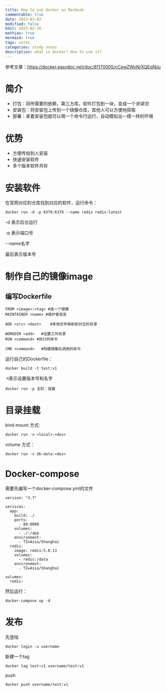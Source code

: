 ```yaml
---
title: How to use docker on Macbook
commentable: true
date: 2023-03-02
modified: false
Edit: 2023-02-16
mathjax: true
mermaid: true
tags: notes
categories: study notes
description: what is docker? How to use it?
---
```


参考文章：https://docker.easydoc.net/doc/81170005/cCewZWoN/XQEqNjiu

# 简介

- 打包：将所需要的依赖，第三方库，软件打包到一块，变成一个*安装包*
- 安装包：将安装包上传到一个镜像仓库，其他人可以方便地获取
- 部署：拿着安装包就可以用一个命令行运行，自动模拟出一摸一样的环境

# 优势

- 方便传给别人安装
- 快速安装软件
- 多个版本软件共存

# 安装软件

在官网对应的仓库找到对应的软件，运行命令：
```
docker run -d -p 6379:6379 --name redis redis:latest
```

-d 表示后台运行

-p 表示端口号

--name名字

最后表示版本号

# 制作自己的镜像image

## 编写Dockerfile

```
FROM <image>:<tag> #选一个镜像
MAINTAINER <name> #维护者信息

ADD <src> <dest>    #本地文件映射到对应的目录

WORKDIR <add>   #设置工作目录
RUN <command> #执行的命令

CMD <command>   #构建镜像后调用的命令
```

运行自己的Dockerfile：
```
docker build -t test:v1
```

-t表示设置版本号和名字

```
docker run -p 主机：容器
```

# 目录挂载

bind mount 方式:
```
docker run -v <local>:<des>
```

volume 方式：

```
docker run -v db-data:<des>
```

# Docker-compose

需要先编写一个docker-compose.yml的文件
```
version: "3.7"

services:
  app:  
    build: ./   
    ports:
      - 80:8080
    volumes:
      - ./:/app 
    environment:
      - TZ=Asia/Shanghai
  redis:
    image: redis:5.0.13
    volumes:
      - redis:/data
    environment:
      - TZ=Asia/Shanghai

volumes:
  redis:
```

然后运行：
```
docker-compose up -d
```

# 发布

先登陆
```
docker login -u username
```

新建一个tag

```
docker tag test:v1 username/test:v1
```

push

```
docker push username/test:v1
```

